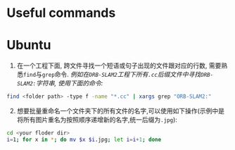 # Useful commands
# Ubuntu
1. 在一个工程下面, 跨文件寻找一个短语或句子出现的文件跟对应的行数, 需要熟悉`find`与`grep`命令. _例如在`ORB-SLAM2`工程下所有`.cc`后缀文件中寻找`ORB-SLAM2:`字符串, 使用下面的命令:_
```bash
find <folder path> -type f -name "*.cc" | xargs grep "ORB-SLAM2:"
```
2. 想要批量重命名一个文件夹下的所有文件的名字,可以使用如下操作(示例中是将所有图片重名为按照顺序递增新的名字,统一后缀为`.jpg`):
```bash
cd <your floder dir>
i=1; for x in *; do mv $x $i.jpg; let i=i+1; done
```
